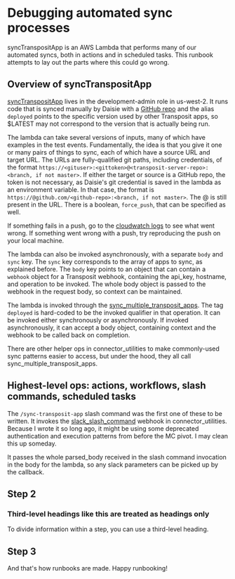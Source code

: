 # Debugging automated sync processes

syncTranspositApp is an AWS Lambda that performs many of our automated syncs, both in actions and in scheduled tasks. This runbook attempts to lay out the parts where this could go wrong.

## Overview of syncTranspositApp

[syncTranspositApp](https://us-west-2.console.aws.amazon.com/lambda/home?region=us-west-2#/functions/syncTranspositApp?tab=monitoring) lives in the development-admin role in us-west-2. It runs code that is synced manually by Daisie with a [GitHub repo](https://github.com/transposit-connectors/syncTranspositApp) and the alias `deployed` points to the specific version used by other Transposit apps, so $LATEST may not correspond to the version that is actually being run.

The lambda can take several versions of inputs, many of which have examples in the test events. Fundamentally, the idea is that you give it one or many pairs of things to sync, each of which have a source URL and target URL. The URLs are fully-qualified git paths, including credentials, of the format `https://<gituser>:<gittoken>@<transposit-server-repo>:<branch, if not master>`. If either the target or source is a GitHub repo, the token is not necessary, as Daisie's git credential is saved in the lambda as an environment variable. In that case, the format is `https://@github.com/<github-repo>:<branch, if not master>`. The @ is still present in the URL. There is a boolean, `force_push`, that can be specified as well.

If something fails in a push, go to the [cloudwatch logs](https://us-west-2.console.aws.amazon.com/cloudwatch/home?region=us-west-2#logsV2:log-groups/log-group/$252Faws$252Flambda$252FsyncTranspositApp/log-events) to see what went wrong. If something went wrong with a push, try reproducing the push on your local machine.

The lambda can also be invoked asynchronously, with a separate `body` and `sync` key. The `sync` key corresponds to the array of apps to sync, as explained before. The `body` key points to an object that can contain a `webhook` object for a Transposit webhook, containing the api_key, hostname, and operation to be invoked. The whole body object is passed to the webhook in the request body, so context can be maintained.

The lambda is invoked through the [sync_multiple_transposit_apps](https://console.demo.transposit.com/dev/t/transposit/connector_utilities/code/op/sync_multiple_transposit_apps). The tag `deployed` is hard-coded to be the invoked qualifier in that operation. It can be invoked either synchronously or asynchronously. If invoked asynchronously, it can accept a body object, containing context and the webhook to be called back on completion.

There are other helper ops in connector_utilities to make commonly-used sync patterns easier to access, but under the hood, they all call sync_multiple_transposit_apps.

## Highest-level ops: actions, workflows, slash commands, scheduled tasks

The `/sync-transposit-app` slash command was the first one of these to be written. It invokes the [slack_slash_command](https://console.demo.transposit.com/dev/t/transposit/connector_utilities/code/op/slack_slash_command_webhook) webhook in connector_utilities. Because I wrote it so long ago, it might be using some deprecated authentication and execution patterns from before the MC pivot. I may clean this up someday.

It passes the whole parsed_body received in the slash command invocation in the body for the lambda, so any slack parameters can be picked up by the callback.

## Step 2



### Third-level headings like this are treated as headings only

To divide information within a step, you can use a third-level heading.

## Step 3

And that's how runbooks are made. Happy runbooking!